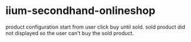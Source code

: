 # iium-secondhand-onlineshop

product configuration start from user click buy until sold. sold product did not displayed so the user can't buy the sold product. 
